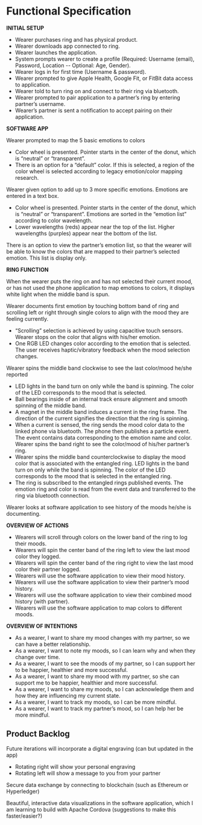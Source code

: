 # Functional Specification

<b>INITIAL SETUP</b>

<ul>
<li>Wearer purchases ring and has physical product.</li>
<li>Wearer downloads app connected to ring.</li>
<li>Wearer launches the application.</li>
<li>System prompts wearer to create a profile (Required: Username (email), Password, Location -- Optional: Age, Gender).</li>
<li>Wearer logs in for first time (Username & password).</li>
<li>Wearer prompted to give Apple Health, Google Fit, or FitBit data access to application.</li> 
<li>Wearer told to turn ring on and connect to their ring via bluetooth.</li>
<li>Wearer prompted to pair application to a partner’s ring by entering partner’s username.</li>
<li>Wearer’s partner is sent a notification to accept pairing on their application.</li>
  </ul>

<b>SOFTWARE APP</b>

Wearer prompted to map the 5 basic emotions to colors
<ul>
<li>Color wheel is presented.  Pointer starts in the center of the donut, which is “neutral” or “transparent”.</li>
<li>There is an option for a “default” color.  If this is selected, a region of the color wheel is selected according to legacy emotion/color mapping research.</li>
</ul>

Wearer given option to add up to 3 more specific emotions.  Emotions are entered in a text box.
<ul>
  <li>Color wheel is presented.  Pointer starts in the center of the donut, which is “neutral” or “transparent”.
  Emotions are sorted in the “emotion list” according to color wavelength. </li>
  <li>Lower wavelengths (reds) appear near the top of the list.  Higher wavelengths (purples) appear near the bottom of the list. </li>
</ul>

There is an option to view the partner’s emotion list, so that the wearer will be able to know the colors that are mapped to their partner’s selected emotion.  This list is display only.


<b>RING FUNCTION</b>

When the wearer puts the ring on and has not selected their current mood, or has not used the phone application to map emotions to colors, it displays white light when the middle band is spun.

Wearer documents first emotion by touching bottom band of ring and scrolling left or right through single colors to align with the mood they are feeling currently.
<ul>
  <li>“Scrolling” selection is achieved by using capacitive touch sensors.
    Wearer stops on the color that aligns with his/her emotion.</li>
<li>One RGB LED changes color according to the emotion that is selected.  The user receives haptic/vibratory feedback when the mood selection changes.</li>
</ul>

Wearer spins the middle band clockwise to see the last color/mood he/she reported
<ul>
  <li>LED lights in the band turn on only while the band is spinning.  The color of the LED corresponds to the mood that is selected.</li>
  <li>Ball bearings inside of an internal track ensure alignment and smooth spinning of the middle band.</li>
  <li>A magnet in the middle band induces a current in the ring frame.  The direction of the current signifies the direction that the ring is spinning.</li>
  <li>When a current is sensed, the ring sends the mood color data to the linked phone via bluetooth.  The phone then publishes a particle event.  The event contains data corresponding to the emotion name and color.
Wearer spins the band right to see the color/mood of his/her partner’s ring.</li>
  <li>Wearer spins the middle band counterclockwise to display the mood color that is associated with the entangled ring. LED lights in the band turn on only while the band is spinning.  The color of the LED corresponds to the mood that is selected in the entangled ring.</li>
  <li>The ring is subscribed to the entangled rings published events.  The emotion ring and color is read from the event data and transferred to the ring via bluetooth connection.</li>
</ul>

Wearer looks at software application to see history of the moods he/she is documenting.


<b>OVERVIEW OF ACTIONS</b>

<ul>
<li>Wearers will scroll through colors on the lower band of the ring to log their moods.</li>
<li>Wearers will spin the center band of the ring left to view the last mood color they logged.</li>
<li>Wearers will spin the center band of the ring right to view the last mood color their partner logged.</li>
<li>Wearers will use the software application to view their mood history.</li>
<li>Wearers will use the software application to view their partner’s mood history.</li>
<li>Wearers will use the software application to view their combined mood history (with partner).</li>
<li>Wearers will use the software application to map colors to different moods.</li>
</ul>

<b>OVERVIEW OF INTENTIONS</b>

<ul>
<li>As a wearer, I want to share my mood changes with my partner, so we can have a better relationship.</li>
<li>As a wearer, I want to note my moods, so I can learn why and when they change over time.</li>
<li>As a wearer, I want to see the moods of my partner, so I can support her to be happier, healthier and more successful.</li>
<li>As a wearer, I want to share my mood with my partner, so she can support me to be happier, healthier and more successful.</li>
<li>As a wearer, I want to share my moods, so I can acknowledge them and how they are influencing my current state.</li>
<li>As a wearer, I want to track my moods, so I can be more mindful.</li>
<li>As a wearer, I want to track my partner’s mood, so I can help her be more mindful.</li>
</ul>

## Product Backlog


Future iterations will incorporate a digital engraving (can but updated in the app)
<ul>
<li>Rotating right will show your personal engraving</li>
<li>Rotating left will show a message to you from your partner</li>
</ul>

Secure data exchange by connecting to blockchain (such as Ethereum or Hyperledger)

Beautiful, interactive data visualizations in the software application, which I am learning to build with Apache Cordova (suggestions to make this faster/easier?)


